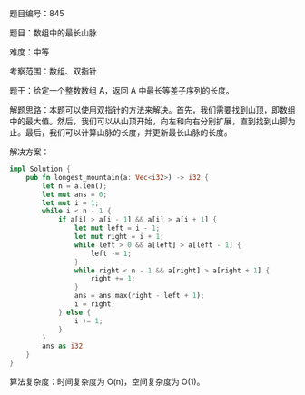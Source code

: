 题目编号：845

题目：数组中的最长山脉

难度：中等

考察范围：数组、双指针

题干：给定一个整数数组 A，返回 A 中最长等差子序列的长度。

解题思路：本题可以使用双指针的方法来解决。首先，我们需要找到山顶，即数组中的最大值。然后，我们可以从山顶开始，向左和向右分别扩展，直到找到山脚为止。最后，我们可以计算山脉的长度，并更新最长山脉的长度。

解决方案：

```rust
impl Solution {
    pub fn longest_mountain(a: Vec<i32>) -> i32 {
        let n = a.len();
        let mut ans = 0;
        let mut i = 1;
        while i < n - 1 {
            if a[i] > a[i - 1] && a[i] > a[i + 1] {
                let mut left = i - 1;
                let mut right = i + 1;
                while left > 0 && a[left] > a[left - 1] {
                    left -= 1;
                }
                while right < n - 1 && a[right] > a[right + 1] {
                    right += 1;
                }
                ans = ans.max(right - left + 1);
                i = right;
            } else {
                i += 1;
            }
        }
        ans as i32
    }
}
```

算法复杂度：时间复杂度为 O(n)，空间复杂度为 O(1)。